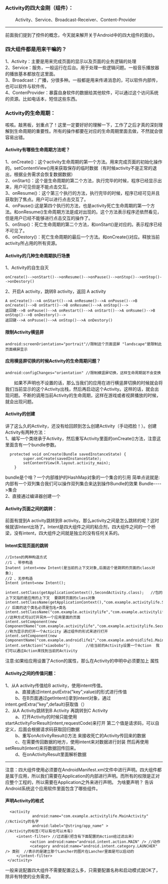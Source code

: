 ### Activity的四大金刚（组件）：
&emsp;&emsp; Activity、Service、Broadcast-Receiver、Content-Provider
***
前面我们提到了控件的概念，今天就来解开关于Android中的四大组件的面纱。
### 四大组件都是用来干嘛的？
1、Activity：主要是用来完成页面的显示以及页面的业务逻辑的处理  
2、Service：服务，一般运行在后台。用于处理一些逻辑问题。一般音乐播放器的播放基本都放在这里面。  
3、Broadcast：广播，分很多种。一般都是用来传递消息的，可以软件内部传，也可以软件与软件传。  
4、ContenProvider：暴露自身软件的数据给其他软件，可以通过这个访问系统的资源。比如电话本，短信这些东西。  
### Activity的生命周期：
咳咳。敲黑板，划重点了！这里一定要好好的理解一下，工作了之后才真的深刻理解到生命周期的重要性。所有的操作都要在对应的生命周期里面去做，不然就会很容易出错。
#### Activity有哪些生命周期方法呢？
1、onCreate()：这个activity生命周期的第一个方法。用来完成页面的初始化操作的。setContentView()用来获取保存的临时数据（有时候activity不是正常的退出，根据业务需求会恢复数据数据）  
2、onStart()：这个是生命周期的第二个方法，执行完毕的时候，程序已经显示出来，用户可见但是不能点击交互。  
3、onResume()：这个第三个执行的方法，执行完毕的时候，程序已经可见并且获取到了焦点。用户可以进行点击交互了。  
4、onPause():这是第四个执行的方法，也是activity死亡生命周期的第一个方法。和onResume()生命周期方法是成对出现的。这个方法表示程序还依然看见，但是用户已经不能够进行点击交互的操作了。  
5、onStop()：死亡生命周期的第二个方法，和onStart()是对应的。表示程序已经不可见了。  
6、onDestory()：死亡生命周期的最后一个方法。和onCreate()对应。释放当前activity所占用的所有资源。  
#### Activity的几种生命周期执行场景
1、Activity的自生自灭  
```
onCreate()-->onStart()-->onResume()-->onPause()-->onStop()-->onStop()-->onDestory()
```
2、开启A activity，跳转B activity，返回 A activity   
```
A onCreate()-->A onStart()-->A onResume()-->A onPouse()-->B onCreate()-->B onStart()-->B onResume()-->A onStop()-->
返回键-->B onPause()-->A onRestart()-->A onStart()-->A onRsume()-->B onStop()-->B onDestory()-->
返回键-->A onPsuse()-->A onStop()-->A onDestory()
```
#### 限制Activity横竖屏
```
android:screenOrientation="portrait"//限制这个页面竖屏 "landscape"是限制此页面横屏显示
```
#### 应用横竖屏切换的时候Activity的生命周期问题？
```
android:configChanges="orientation" //限制横竖屏切换，这样生命周期就不会变换
```
&emsp;&emsp;如果不声明也不设置的话，那么当我们的应用在进行横竖屏切换的时候就会将我们当前显示的这个Activity出栈，然后再启动这个Activity。这样的话，就会出现问题。不断的调用当前Activity的生命周期，这样在游戏或者视屏播放的时候，就会出现问题。
#### Activity的创建
讲了这么久的Activity，还没有给回顾到怎么创建Activity（手动捂脸！）。创建Activity有两种方法：  
1、编写一个类继承于Activity，然后重写Activity里面的onCreate()方法，注意这里面含有一个bundle参数。
```
  protected void onCreate(Bundle savedInstanceState) {
		super.onCreate(savedInstanceState);
		setContentView(R.layout.activity_main);
	}
```
bundle是个啥？一个内部维护的HashMap对象的一个集合的引用  简单点说就是:内部有一个双列集合我们可以操作双列集合来达到操作Bundle的效果  Bundle---->集合  
2、直接通过编译器创建一个
#### Activity页面之间的跳转：
前面有提到A activity跳转到B activity。那么activity之间是怎么跳转的呢？这时候就该Intent出场了。Intent是四大组件之间的粘合剂，四大组件之间的一个桥梁，没有intent，四大组件之间就是独立的没有任何关系的。
#### Intent实现页面的跳转
```
//Inten的两种构造方式
//1 、带参构造
Inatent intent=new Intent(是当前的上下文对象,后面这个是跳转的页面的class对象);
//2 、无参构造
Intent intent=new Intent();

intent.setClass(getApplicationContext(),SecondActivity.class);   //包的上下文指的是应用的上下文  要跳转页面的class对象 
intent.setClassName(getApplicationContext(),"com.example.activitylife.SecondActivity") // 后面的这个类名必须是包名+类名
intent.setClassName("com.example.activitylife","com.example.activitylife.SecondActivity");  //这种方式可以打开另外一个应用里面的页面
intent.setComponent(new ComponentName("com.example.activitylife","com.example.activitylife.SecondActivity"));  //称为显示的打开一个Acticity 通过组件的形式来进行打开
intent.setComponent(new ComponentName("com.example.androidlife1","com.example.androidlife1.MainActivity"));    
intent.setAction("xiaobobo");       //给当前的Activity设置一个Action  我们可以通过Action来找到当前的Activity
```
注意:如果给应用设置了Action的属性，那么在Activity的申明中必须要加上<category android:name="android.intent.category.LAUNCHER" /> 属性
#### Activity之间的传值问题：
1、从A activity传值给B activity，使用intent传值。   
&emsp;&emsp; a、直接通过intent.putExtra("key",value)的形式进行传值  
&emsp;&emsp; b、在B页面通过getIntent()拿到intent对象，通过intent.getExtra("key",default)获取值（）  
2、从A Activity跳转到B Activity 再跳转到C Activity  
&emsp;&emsp; a、打开Activity的时候只能使用startActivityForResult(intent,requestCode)来打开  第二个值是请求码，可以自定义，后面会根据请求码获取回归数据  
&emsp;&emsp; b、重写onActivityResult()方法 来接收死亡的Activity传回来的数据  
&emsp;&emsp; c、在需要传回数据的地方，使用intent来对数据进行封装 然后再使用setResult(intent)来将数据回传回来。  
&emsp;&emsp; d、在onActivityResult里面解析数据  
***
注意：四大组件使用必须要在AndroidManifest.xml文件中进行声明。四大组件都是属于应用，所以我们需要在Application的内部进行声明。而所有的权限是正对应整个工程的，所以需要在Application之外来进行声明。
为啥要声明？ 告诉Android系统这个应用软件里面包含了哪些组件。
#### 声明Activity的格式
```
  <activity
            android:name="com.example.activitylife.MainActivity"    //Activity的名字
            android:label="@string/app_name" >                      //Activity的标签(可以有也可以木有)
     <intent-filter> //过滤器(把含有下面配置的Action给过滤出来)
           <action android:name="android.intent.action.MAIN" /> //动作
           <category android:name="android.intent.category.LAUNCHER" /> 类别  //表示的是建立那个Lancher的图片在Lancher里面是可以启动的
     </intent-filter>
 </activity>
```
一般来说配置四大组件不需要配置这么多，只需要配置名称和启动模式就OK了，除非有特使的业务需求。
